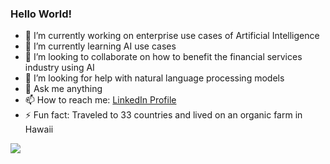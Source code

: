 ### Hello World!

- 🔭 I’m currently working on enterprise use cases of Artificial Intelligence 
- 🌱 I’m currently learning AI use cases
- 👯 I’m looking to collaborate on how to benefit the financial services industry using AI
- 🤔 I’m looking for help with natural language processing models
- 💬 Ask me anything
- 📫 How to reach me: [LinkedIn Profile](https://www.linkedin.com/in/evanpaliotta/)
- ⚡ Fun fact: Traveled to 33 countries and lived on an organic farm in Hawaii

<img src="https://github-readme-stats.vercel.app/api?username=evanpaliotta&&show_icons=true&title_color=ffffff&icon_color=bb2acf&text_color=daf7dc&bg_color=151515">
